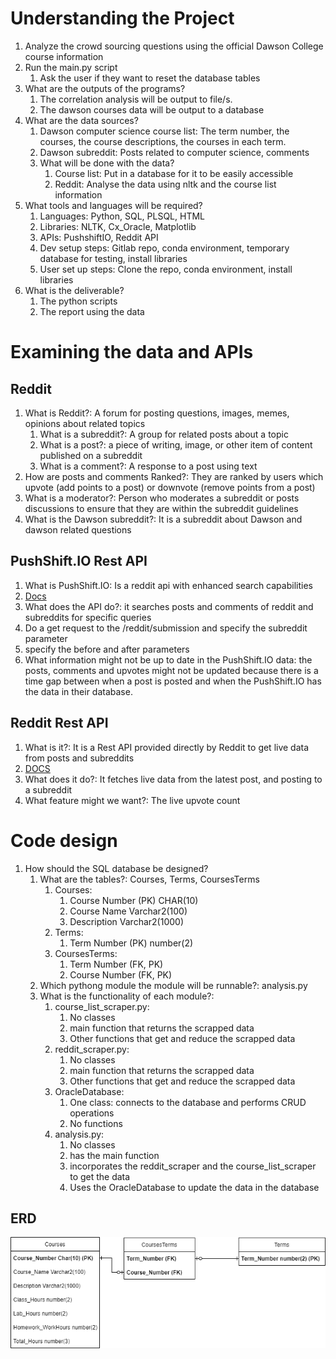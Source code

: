 # Understanding the Project
1. Analyze the crowd sourcing questions using the official Dawson College course information
2. Run the main.py script 
   1. Ask the user if they want to reset the database tables
3. What are the outputs of the programs?
   1. The correlation analysis will be output to file/s.
   2. The dawson courses data will be output to a database
4. What are the data sources?
   1. Dawson computer science course list: The term number, the courses, the course descriptions, the courses in each term.
   2. Dawson subreddit: Posts related to computer science, comments
   3. What will be done with the data?
      1. Course list: Put in a database for it to be easily accessible 
      2. Reddit: Analyse the data using nltk and the course list information
5. What tools and languages will be required?
   1. Languages: Python, SQL, PLSQL, HTML
   2. Libraries: NLTK, Cx_Oracle, Matplotlib
   3. APIs: PushshiftIO, Reddit API
   4. Dev setup steps: Gitlab repo, conda environment, temporary database for testing, install libraries
   5. User set up steps: Clone the repo, conda environment, install libraries
6. What is the deliverable?
   1. The python scripts
   2. The report using the data

# Examining the data and APIs
## Reddit
1. What is Reddit?: A forum for posting questions, images, memes, opinions about related topics
   1. What is a subreddit?: A group for related posts about a topic
   2. What is a post?: a piece of writing, image, or other item of content published on a subreddit
   3. What is a comment?: A response to a post using text
2. How are posts and comments Ranked?: They are ranked by users which upvote (add points to a post) or downvote (remove points from a post)
3. What is a moderator?: Person who moderates a subreddit or posts discussions to ensure that they are within the subreddit guidelines
4. What is the Dawson subreddit?: It is a subreddit about Dawson and dawson related questions

## PushShift.IO Rest API
1. What is PushShift.IO: Is a reddit api with enhanced search capabilities
2. [Docs](https://github.com/pushshift/api)
3. What does the API do?: it searches posts and comments of reddit and subreddits for specific queries
4. Do a get request to the /reddit/submission and specify the subreddit parameter
5. specify the before and after parameters
6. What information might not be up to date in the PushShift.IO data: the posts, comments and upvotes might not be updated because there is a time gap between when a post is posted and when the PushShift.IO has the data in their database.

## Reddit Rest API
1. What is it?: It is a Rest API provided directly by Reddit to get live data from posts and subreddits
2. [DOCS](https://github.com/pushshift/api)
3. What does it do?: It fetches live data from the latest post, and posting to a subreddit
4. What feature might we want?: The live upvote count

# Code design
1. How should the SQL database be designed?
   1. What are the tables?: Courses, Terms, CoursesTerms
      1. Courses:
         1. Course Number (PK) CHAR(10)
         2. Course Name Varchar2(100)
         3. Description Varchar2(1000)
      2. Terms:
         1. Term Number (PK) number(2)
      3. CoursesTerms:
         1. Term Number (FK, PK)
         2. Course Number (FK, PK)
   2. Which pythong module the module will be runnable?: analysis.py
   3. What is the functionality of each module?:
      1. course_list_scraper.py:
         1. No classes
         2. main function that returns the scrapped data
         3. Other functions that get and reduce the scrapped data
      2. reddit_scraper.py:
         1. No classes
         2. main function that returns the scrapped data
         3. Other functions that get and reduce the scrapped data
      3. OracleDatabase:
         1. One class: connects to the database and performs CRUD operations
         2. No functions
      4. analysis.py:
         1. No classes
         2. has the main function
         3. incorporates the reddit_scraper and the course_list_scraper to get the data
         4. Uses the OracleDatabase to update the data in the database
         
## ERD
![ERD](assets/ERD.png)